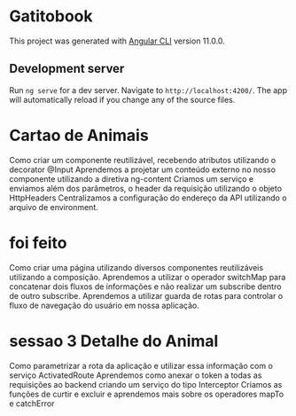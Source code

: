 # Gatitobook

This project was generated with [Angular CLI](https://github.com/angular/angular-cli) version 11.0.0.

## Development server

Run `ng serve` for a dev server. Navigate to `http://localhost:4200/`. The app will automatically reload if you change any of the source files.

# Cartao de Animais

Como criar um componente reutilizável, recebendo atributos utilizando o decorator @Input
Aprendemos a projetar um conteúdo externo no nosso componente utilizando a diretiva ng-content
Criamos um serviço e enviamos além dos parâmetros, o header da requisição utilizando o objeto HttpHeaders
Centralizamos a configuração do endereço da API utilizando o arquivo de environment.

# foi feito

Como criar uma página utilizando diversos componentes reutilizáveis utilizando a composição.
Aprendemos a utilizar o operador switchMap para concatenar dois fluxos de informações e não realizar um subscribe dentro de outro subscribe.
Aprendemos a utilizar guarda de rotas para controlar o fluxo de navegação do usuário em nossa aplicação.

# sessao 3 Detalhe do Animal

Como parametrizar a rota da aplicação e utilizar essa informação com o serviço ActivatedRoute
Aprendemos como anexar o token a todas as requisições ao backend criando um serviço do tipo Interceptor
Criamos as funções de curtir e excluir e aprendemos mais sobre os operadores mapTo e catchError
